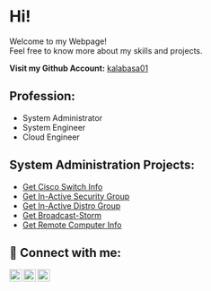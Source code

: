 <!-- Google tag (gtag.js) -->
<script async src="https://www.googletagmanager.com/gtag/js?id=G-RLT48NPPD9"></script>
<script>
  window.dataLayer = window.dataLayer || [];
  function gtag(){dataLayer.push(arguments);}
  gtag('js', new Date());

  gtag('config', 'G-RLT48NPPD9');
</script>

<h1>Hi!</h1>

Welcome to my Webpage! <br />
Feel free to know more about my skills and projects.

**Visit my Github Account:**
[kalabasa01](https://github.com/kalabasa01)


<h2>Profession:</h2>

- System Administrator
- System Engineer
- Cloud Engineer

  
<h2>System Administration Projects:</h2>

- [Get Cisco Switch Info](https://github.com/kalabasa01/get-cswitchinfo)
- [Get In-Active Security Group](https://github.com/kalabasa01/get-inactive-secgroup)
- [Get In-Active Distro Group](https://github.com/kalabasa01/get-inactive-distrogroup)
- [Get Broadcast-Storm](https://github.com/kalabasa01/get-broadcast-storm)
- [Get Remote Computer Info](https://github.com/kalabasa01/get-remotepc-info)


<h2> 🤳 Connect with me:</h2>
  
[<img align="left" alt="Jemar Cañas | LinkedIn" width="22px" src="https://cdn.jsdelivr.net/npm/simple-icons@v3/icons/linkedin.svg" />][linkedin]
[<img align="left" width="22px" src="https://cdn.jsdelivr.net/npm/simple-icons@v3/icons/telegram.svg" />][telegram]
[<img align="left" alt="Jemar Cañas | Facebook" width="22px" src="https://cdn.jsdelivr.net/npm/simple-icons@v3/icons/facebook.svg" />][facebook]

[linkedin]: https://www.linkedin.com/in/jemarcns
[telegram]: https://t.me/jemarcns
[facebook]: https://www.facebook.com/jmarcns
